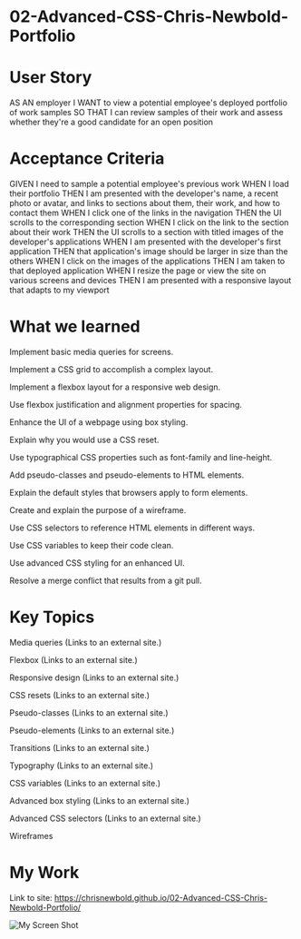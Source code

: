 # 02-Advanced-CSS-Chris-Newbold-Portfolio

# User Story

AS AN employer I WANT to view a potential employee's deployed portfolio of work samples SO THAT I can review samples of their work and assess whether they're a good candidate for an open position

# Acceptance Criteria

GIVEN I need to sample a potential employee's previous work
WHEN I load their portfolio
THEN I am presented with the developer's name, a recent photo or avatar, and links to sections about them, their work, and how to contact them
WHEN I click one of the links in the navigation
THEN the UI scrolls to the corresponding section
WHEN I click on the link to the section about their work
THEN the UI scrolls to a section with titled images of the developer's applications
WHEN I am presented with the developer's first application
THEN that application's image should be larger in size than the others
WHEN I click on the images of the applications
THEN I am taken to that deployed application
WHEN I resize the page or view the site on various screens and devices
THEN I am presented with a responsive layout that adapts to my viewport

# What we learned

Implement basic media queries for screens.

Implement a CSS grid to accomplish a complex layout.

Implement a flexbox layout for a responsive web design.

Use flexbox justification and alignment properties for spacing.

Enhance the UI of a webpage using box styling.

Explain why you would use a CSS reset.

Use typographical CSS properties such as font-family and line-height.

Add pseudo-classes and pseudo-elements to HTML elements.

Explain the default styles that browsers apply to form elements.

Create and explain the purpose of a wireframe.

Use CSS selectors to reference HTML elements in different ways.

Use CSS variables to keep their code clean.

Use advanced CSS styling for an enhanced UI.

Resolve a merge conflict that results from a git pull.

# Key Topics

Media queries (Links to an external site.)

Flexbox (Links to an external site.)

Responsive design (Links to an external site.)

CSS resets (Links to an external site.)

Pseudo-classes (Links to an external site.)

Pseudo-elements (Links to an external site.)

Transitions (Links to an external site.)

Typography (Links to an external site.)

CSS variables (Links to an external site.)

Advanced box styling (Links to an external site.)

Advanced CSS selectors (Links to an external site.)

Wireframes

# My Work

Link to site: https://chrisnewbold.github.io/02-Advanced-CSS-Chris-Newbold-Portfolio/

![My Screen Shot](https://raw.githubusercontent.com/ChrisNewbold/02-Advanced-CSS-Chris-Newbold-Portfolio/main/Assets/images/My%20Portfolio.png)
